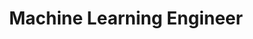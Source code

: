 ---
layout: content

number: 0
company: "Coinbase"
period: "November 2017 - present"
title: "Machine Learning Engineer"
supervisor: Christian Mladenov
location: "San Francisco, CA"
description: "Backend services delivering model predictions and rule evaluations for payments risk, event pipelines, ETL, data warehousing."
---